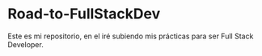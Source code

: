 # Road-to-FullStackDev
Este es mi repositorio, en el iré subiendo mis prácticas para ser Full Stack Developer.
